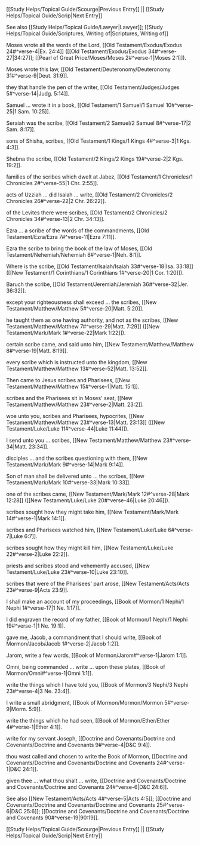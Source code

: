[[Study Helps/Topical Guide/Scourge|Previous Entry]]  ||  [[Study Helps/Topical Guide/Scrip|Next Entry]]

 See also [[Study Helps/Topical Guide/Lawyer|Lawyer]]; [[Study Helps/Topical Guide/Scriptures, Writing of|Scriptures, Writing of]]

 Moses wrote all the words of the Lord, [[Old Testament/Exodus/Exodus 24#^verse-4|Ex. 24:4]] ([[Old Testament/Exodus/Exodus 34#^verse-27|34:27]]; [[Pearl of Great Price/Moses/Moses 2#^verse-1|Moses 2:1]]).

 Moses wrote this law, [[Old Testament/Deuteronomy/Deuteronomy 31#^verse-9|Deut. 31:9]].

 they that handle the pen of the writer, [[Old Testament/Judges/Judges 5#^verse-14|Judg. 5:14]].

 Samuel ... wrote it in a book, [[Old Testament/1 Samuel/1 Samuel 10#^verse-25|1 Sam. 10:25]].

 Seraiah was the scribe, [[Old Testament/2 Samuel/2 Samuel 8#^verse-17|2 Sam. 8:17]].

 sons of Shisha, scribes, [[Old Testament/1 Kings/1 Kings 4#^verse-3|1 Kgs. 4:3]].

 Shebna the scribe, [[Old Testament/2 Kings/2 Kings 19#^verse-2|2 Kgs. 19:2]].

 families of the scribes which dwelt at Jabez, [[Old Testament/1 Chronicles/1 Chronicles 2#^verse-55|1 Chr. 2:55]].

 acts of Uzziah ... did Isaiah ... write, [[Old Testament/2 Chronicles/2 Chronicles 26#^verse-22|2 Chr. 26:22]].

 of the Levites there were scribes, [[Old Testament/2 Chronicles/2 Chronicles 34#^verse-13|2 Chr. 34:13]].

 Ezra ... a scribe of the words of the commandments, [[Old Testament/Ezra/Ezra 7#^verse-11|Ezra 7:11]].

 Ezra the scribe to bring the book of the law of Moses, [[Old Testament/Nehemiah/Nehemiah 8#^verse-1|Neh. 8:1]].

 Where is the scribe, [[Old Testament/Isaiah/Isaiah 33#^verse-18|Isa. 33:18]] ([[New Testament/1 Corinthians/1 Corinthians 1#^verse-20|1 Cor. 1:20]]).

 Baruch the scribe, [[Old Testament/Jeremiah/Jeremiah 36#^verse-32|Jer. 36:32]].

 except your righteousness shall exceed ... the scribes, [[New Testament/Matthew/Matthew 5#^verse-20|Matt. 5:20]].

 he taught them as one having authority, and not as the scribes, [[New Testament/Matthew/Matthew 7#^verse-29|Matt. 7:29]] ([[New Testament/Mark/Mark 1#^verse-22|Mark 1:22]]).

 certain scribe came, and said unto him, [[New Testament/Matthew/Matthew 8#^verse-19|Matt. 8:19]].

 every scribe which is instructed unto the kingdom, [[New Testament/Matthew/Matthew 13#^verse-52|Matt. 13:52]].

 Then came to Jesus scribes and Pharisees, [[New Testament/Matthew/Matthew 15#^verse-1|Matt. 15:1]].

 scribes and the Pharisees sit in Moses' seat, [[New Testament/Matthew/Matthew 23#^verse-2|Matt. 23:2]].

 woe unto you, scribes and Pharisees, hypocrites, [[New Testament/Matthew/Matthew 23#^verse-13|Matt. 23:13]] ([[New Testament/Luke/Luke 11#^verse-44|Luke 11:44]]).

 I send unto you ... scribes, [[New Testament/Matthew/Matthew 23#^verse-34|Matt. 23:34]].

 disciples ... and the scribes questioning with them, [[New Testament/Mark/Mark 9#^verse-14|Mark 9:14]].

 Son of man shall be delivered unto ... the scribes, [[New Testament/Mark/Mark 10#^verse-33|Mark 10:33]].

 one of the scribes came, [[New Testament/Mark/Mark 12#^verse-28|Mark 12:28]] ([[New Testament/Luke/Luke 20#^verse-46|Luke 20:46]]).

 scribes sought how they might take him, [[New Testament/Mark/Mark 14#^verse-1|Mark 14:1]].

 scribes and Pharisees watched him, [[New Testament/Luke/Luke 6#^verse-7|Luke 6:7]].

 scribes sought how they might kill him, [[New Testament/Luke/Luke 22#^verse-2|Luke 22:2]].

 priests and scribes stood and vehemently accused, [[New Testament/Luke/Luke 23#^verse-10|Luke 23:10]].

 scribes that were of the Pharisees' part arose, [[New Testament/Acts/Acts 23#^verse-9|Acts 23:9]].

 I shall make an account of my proceedings, [[Book of Mormon/1 Nephi/1 Nephi 1#^verse-17|1 Ne. 1:17]].

 I did engraven the record of my father, [[Book of Mormon/1 Nephi/1 Nephi 19#^verse-1|1 Ne. 19:1]].

 gave me, Jacob, a commandment that I should write, [[Book of Mormon/Jacob/Jacob 1#^verse-2|Jacob 1:2]].

 Jarom, write a few words, [[Book of Mormon/Jarom#^verse-1|Jarom 1:1]].

 Omni, being commanded ... write ... upon these plates, [[Book of Mormon/Omni#^verse-1|Omni 1:1]].

 write the things which I have told you, [[Book of Mormon/3 Nephi/3 Nephi 23#^verse-4|3 Ne. 23:4]].

 I write a small abridgment, [[Book of Mormon/Mormon/Mormon 5#^verse-9|Morm. 5:9]].

 write the things which he had seen, [[Book of Mormon/Ether/Ether 4#^verse-1|Ether 4:1]].

 write for my servant Joseph, [[Doctrine and Covenants/Doctrine and Covenants/Doctrine and Covenants 9#^verse-4|D&C 9:4]].

 thou wast called and chosen to write the Book of Mormon, [[Doctrine and Covenants/Doctrine and Covenants/Doctrine and Covenants 24#^verse-1|D&C 24:1]].

 given thee ... what thou shalt ... write, [[Doctrine and Covenants/Doctrine and Covenants/Doctrine and Covenants 24#^verse-6|D&C 24:6]].

 See also [[New Testament/Acts/Acts 4#^verse-5|Acts 4:5]]; [[Doctrine and Covenants/Doctrine and Covenants/Doctrine and Covenants 25#^verse-6|D&C 25:6]]; [[Doctrine and Covenants/Doctrine and Covenants/Doctrine and Covenants 90#^verse-19|90:19]].

[[Study Helps/Topical Guide/Scourge|Previous Entry]]  ||  [[Study Helps/Topical Guide/Scrip|Next Entry]]